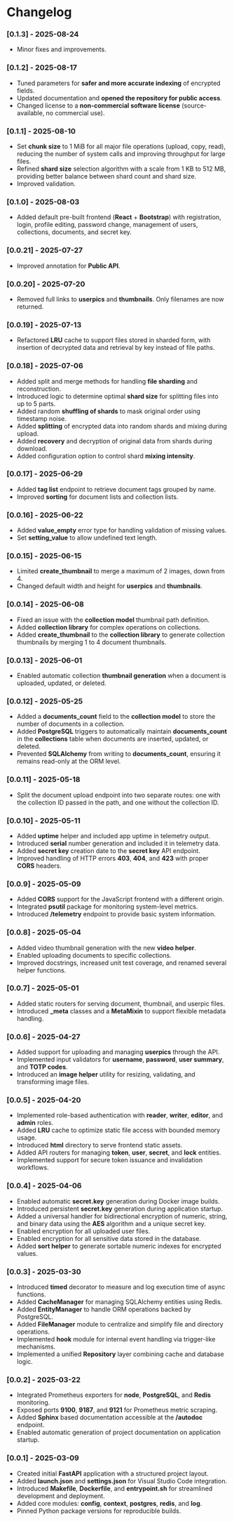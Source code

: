 # Changelog

### [0.1.3] - 2025-08-24
- Minor fixes and improvements.

### [0.1.2] - 2025-08-17
- Tuned parameters for **safer and more accurate indexing** of encrypted fields.
- Updated documentation and **opened the repository for public access**.
- Changed license to a **non-commercial software license** (source-available, no commercial use).

### [0.1.1] - 2025-08-10
- Set **chunk size** to 1 MiB for all major file operations (upload, copy, read), reducing the number of system calls and improving throughput for large files.
- Refined **shard size** selection algorithm with a scale from 1 KB to 512 MB, providing better balance between shard count and shard size.
- Improved validation.

### [0.1.0] - 2025-08-03
- Added default pre-built frontend (**React** + **Bootstrap**) with registration, login, profile editing, password change, management of users, collections, documents, and secret key.

### [0.0.21] - 2025-07-27
- Improved annotation for **Public API**.

### [0.0.20] - 2025-07-20
- Removed full links to **userpics** and **thumbnails**. Only filenames are now returned.

### [0.0.19] - 2025-07-13
- Refactored **LRU** cache to support files stored in sharded form, with insertion of decrypted data and retrieval by key instead of file paths.

### [0.0.18] - 2025-07-06
- Added split and merge methods for handling **file sharding** and reconstruction.
- Introduced logic to determine optimal **shard size** for splitting files into up to 5 parts.
- Added random **shuffling of shards** to mask original order using timestamp noise.
- Added **splitting** of encrypted data into random shards and mixing during upload.
- Added **recovery** and decryption of original data from shards during download.
- Added configuration option to control shard **mixing intensity**.

### [0.0.17] - 2025-06-29
- Added **tag list** endpoint to retrieve document tags grouped by name.
- Improved **sorting** for document lists and collection lists.

### [0.0.16] - 2025-06-22
- Added **value_empty** error type for handling validation of missing values.
- Set **setting_value** to allow undefined text length.

### [0.0.15] - 2025-06-15
- Limited **create_thumbnail** to merge a maximum of 2 images, down from 4.
- Changed default width and height for **userpics** and **thumbnails**.

### [0.0.14] - 2025-06-08
- Fixed an issue with the **collection model** thumbnail path definition.
- Added **collection library** for complex operations on collections.
- Added **create_thumbnail** to the **collection library** to generate collection thumbnails by merging 1 to 4 document thumbnails.

### [0.0.13] - 2025-06-01
- Enabled automatic collection **thumbnail generation** when a document is uploaded, updated, or deleted.

### [0.0.12] - 2025-05-25
- Added a **documents_count** field to the **collection model** to store the number of documents in a collection.
- Added **PostgreSQL** triggers to automatically maintain **documents_count** in the **collections** table when documents are inserted, updated, or deleted.
- Prevented **SQLAlchemy** from writing to **documents_count**, ensuring it remains read-only at the ORM level.

### [0.0.11] - 2025-05-18
- Split the document upload endpoint into two separate routes: one with the collection ID passed in the path, and one without the collection ID.

### [0.0.10] - 2025-05-11
- Added **uptime** helper and included app uptime in telemetry output.
- Introduced **serial** number generation and included it in telemetry data.
- Added **secret key** creation date to the **secret key** API endpoint.
- Improved handling of HTTP errors **403**, **404**, and **423** with proper **CORS** headers.

### [0.0.9] - 2025-05-09
- Added **CORS** support for the JavaScript frontend with a different origin.
- Integrated **psutil** package for monitoring system-level metrics.
- Introduced **/telemetry** endpoint to provide basic system information.

### [0.0.8] - 2025-05-04
- Added video thumbnail generation with the new **video helper**.
- Enabled uploading documents to specific collections.
- Improved docstrings, increased unit test coverage, and renamed several helper functions.

### [0.0.7] - 2025-05-01
- Added static routers for serving document, thumbnail, and userpic files.
- Introduced **_meta** classes and a **MetaMixin** to support flexible metadata handling.

### [0.0.6] - 2025-04-27
- Added support for uploading and managing **userpics** through the API.
- Implemented input validators for **username**, **password**, **user summary**, and **TOTP codes**.
- Introduced an **image helper** utility for resizing, validating, and transforming image files.

### [0.0.5] - 2025-04-20
- Implemented role-based authentication with **reader**, **writer**, **editor**, and **admin** roles.
- Added **LRU** cache to optimize static file access with bounded memory usage.
- Introduced **html** directory to serve frontend static assets.
- Added API routers for managing **token**, **user**, **secret**, and **lock** entities.
- Implemented support for secure token issuance and invalidation workflows.

### [0.0.4] - 2025-04-06
- Enabled automatic **secret.key** generation during Docker image builds.
- Introduced persistent **secret.key** generation during application startup.
- Added a universal handler for bidirectional encryption of numeric, string, and binary data using the **AES** algorithm and a unique secret key.
- Enabled encryption for all uploaded user files.
- Enabled encryption for all sensitive data stored in the database.
- Added **sort helper** to generate sortable numeric indexes for encrypted values.

### [0.0.3] - 2025-03-30
- Introduced **timed** decorator to measure and log execution time of async functions.
- Added **CacheManager** for managing SQLAlchemy entities using Redis.
- Added **EntityManager** to handle ORM operations backed by PostgreSQL.
- Added **FileManager** module to centralize and simplify file and directory operations.
- Implemented **hook** module for internal event handling via trigger-like mechanisms.
- Implemented a unified **Repository** layer combining cache and database logic.

### [0.0.2] - 2025-03-22
- Integrated Prometheus exporters for **node**, **PostgreSQL**, and **Redis** monitoring.
- Exposed ports **9100**, **9187**, and **9121** for Prometheus metric scraping.
- Added **Sphinx** based documentation accessible at the **/autodoc** endpoint.
- Enabled automatic generation of project documentation on application startup.

### [0.0.1] - 2025-03-09
- Created initial **FastAPI** application with a structured project layout.
- Added **launch.json** and **settings.json** for Visual Studio Code integration.
- Introduced **Makefile**, **Dockerfile**, and **entrypoint.sh** for streamlined development and deployment.
- Added core modules: **config**, **context**, **postgres**, **redis**, and **log**.
- Pinned Python package versions for reproducible builds.
